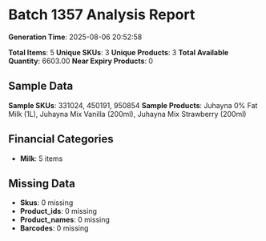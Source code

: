 # Batch 1357 Analysis Report

**Generation Time**: 2025-08-06 20:52:58

**Total Items**: 5
**Unique SKUs**: 3
**Unique Products**: 3
**Total Available Quantity**: 6603.00
**Near Expiry Products**: 0

## Sample Data
**Sample SKUs**: 331024, 450191, 950854
**Sample Products**: Juhayna 0% Fat Milk (1L), Juhayna Mix Vanilla (200ml), Juhayna Mix Strawberry (200ml)

## Financial Categories
- **Milk**: 5 items

## Missing Data
- **Skus**: 0 missing
- **Product_ids**: 0 missing
- **Product_names**: 0 missing
- **Barcodes**: 0 missing
